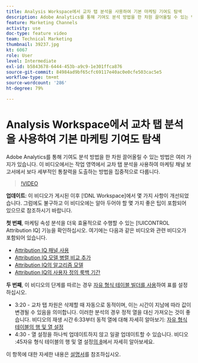 ```yaml
---
title: Analysis Workspace에서 교차 탭 분석을 사용하여 기본 마케팅 기여도 탐색
description: Adobe Analytics를 통해 기여도 분석 방법을 한 차원 끌어올릴 수 있는 방법은 여러 가지가 있습니다. 이 비디오에서는 작업 영역에서 교차 탭 분석을 사용하여 마케팅 채널 보고서에서 보다 세부적인 통찰력을 도출하는 방법을 집중적으로 다룹니다.
feature: Marketing Channels
activity: use
doc-type: feature video
team: Technical Marketing
thumbnail: 39237.jpg
kt: 6067
role: User
level: Intermediate
exl-id: b5843678-6444-453b-a9c9-1e301ffca876
source-git-commit: 84984ad9bf65cfc69117e40ac0e0cfe503cac5e5
workflow-type: tm+mt
source-wordcount: '286'
ht-degree: 79%

---
```


# Analysis Workspace에서 교차 탭 분석을 사용하여 기본 마케팅 기여도 탐색

Adobe Analytics를 통해 기여도 분석 방법을 한 차원 끌어올릴 수 있는 방법은 여러 가지가 있습니다. 이 비디오에서는 작업 영역에서 교차 탭 분석을 사용하여 마케팅 채널 보고서에서 보다 세부적인 통찰력을 도출하는 방법을 집중적으로 다룹니다.

>[!VIDEO](https://video.tv.adobe.com/v/39237/?quality=12&learn=on)

**업데이트**: 이 비디오가 게시된 이후 [!DNL Workspace]에서 몇 가지 사항이 개선되었습니다. 그럼에도 불구하고 이 비디오에는 알아 두어야 할 몇 가지 좋은 팁이 포함되어 있으므로 참조하시기 바랍니다.

**첫 번째**, 마케팅 속성 분석을 더욱 효율적으로 수행할 수 있는 [!UICONTROL Attribution IQ] 기능을 확인하십시오. 여기에는 다음과 같은 비디오와 관련 비디오가 포함되어 있습니다.

* [Attribution IQ 패널 사용](using-the-attribution-iq-panel.md)
* [Attribution IQ 모델 병렬 비교 추가](adding-side-by-side-comparisons-of-attribution-iq-models.md)
* [Attribution IQ의 알고리즘 모델](algorithmic-model-in-attribution-iq.md)
* [Attribution IQ의 사용자 정의 룩백 기간](custom-lookback-windows-in-attribution-iq.md)

**두 번째**, 이 비디오의 단계를 따르는 경우 [자유 형식 테이블 빌더를 사용](../building-freeform-tables/using-the-freeform-table-builder-in-analysis-workspace.md)하여 표를 설정하십시오.

* 3:20 - 교차 탭 차원은 삭제할 때 자동으로 동적이며, 이는 시간이 지남에 따라 값이 변경될 수 있음을 의미합니다. 이러한 분석의 경우 정적 열을 대신 가져오는 것이 좋습니다. 비디오의 재생 시간 6:33부터 동적 열에 대해 자세히 알아보기: [자유 형식 테이블의 행 및 열 설정](../building-freeform-tables/row-and-column-settings-in-freeform-tables.md)
* 4:30 - 열 설정을 하나씩 업데이트하지 않고 일괄 업데이트할 수 있습니다. 비디오 :45자유 형식 테이블의 행 및 열 설정[의 8](../building-freeform-tables/row-and-column-settings-in-freeform-tables.md)에서 자세히 알아보세요.

이 항목에 대한 자세한 내용은 [설명서](https://experienceleague.adobe.com/docs/analytics/analyze/analysis-workspace/attribution/models.html)를 참조하십시오.
